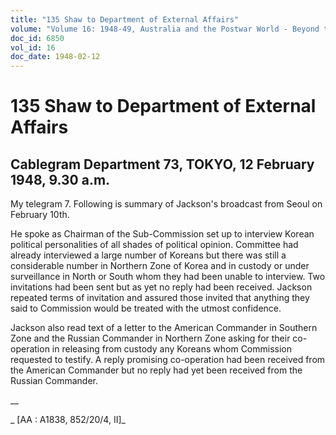 ```yaml
---
title: "135 Shaw to Department of External Affairs"
volume: "Volume 16: 1948-49, Australia and the Postwar World - Beyond the Region"
doc_id: 6850
vol_id: 16
doc_date: 1948-02-12
---
```


# 135 Shaw to Department of External Affairs

## Cablegram Department 73, TOKYO, 12 February 1948, 9.30 a.m.

My telegram 7. Following is summary of Jackson's broadcast from Seoul on February 10th.

He spoke as Chairman of the Sub-Commission set up to interview Korean political personalities of all shades of political opinion. Committee had already interviewed a large number of Koreans but there was still a considerable number in Northern Zone of Korea and in custody or under surveillance in North or South whom they had been unable to interview. Two invitations had been sent but as yet no reply had been received. Jackson repeated terms of invitation and assured those invited that anything they said to Commission would be treated with the utmost confidence.

Jackson also read text of a letter to the American Commander in Southern Zone and the Russian Commander in Northern Zone asking for their co-operation in releasing from custody any Koreans whom Commission requested to testify. A reply promising co-operation had been received from the American Commander but no reply had yet been received from the Russian Commander.

__

_ [AA : A1838, 852/20/4, II]_
